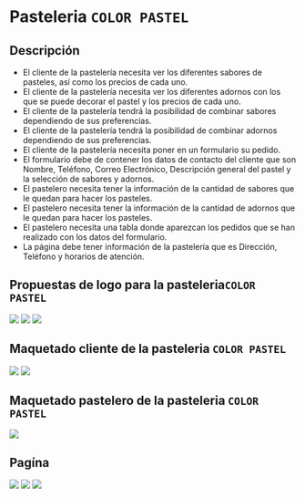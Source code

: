 # Pasteleria ``COLOR PASTEL``

## Descripción 
- El cliente de la pastelería necesita ver los diferentes sabores de pasteles, así como los precios de cada uno.
- El cliente de la pastelería necesita ver los diferentes adornos con los que se puede decorar el pastel y los precios de cada uno.
- El cliente de la pastelería tendrá la posibilidad de combinar sabores dependiendo de sus preferencias.
- El cliente de la pastelería tendrá la posibilidad de combinar adornos dependiendo de sus preferencias.
- El cliente de la pastelería necesita poner en un formulario su pedido.
- El formulario debe de contener los datos de contacto del cliente que son Nombre, Teléfono, Correo Electrónico, Descripción general del pastel y la selección de sabores y adornos.
- El pastelero necesita tener la información de la cantidad de sabores que le quedan para hacer los pasteles.
- El pastelero necesita tener la información de la cantidad de adornos que le quedan para hacer los pasteles.
- El pastelero necesita una tabla donde aparezcan los pedidos que se han realizado con los datos del formulario.
- La página debe tener información de la pastelería que es Dirección, Teléfono y horarios de atención.

## Propuestas de logo para la pasteleria``COLOR PASTEL``


![](https://github.com/KarenHernandez08/Pasteleria/blob/main/imagenes/logo1.png)
![](https://github.com/KarenHernandez08/Pasteleria/blob/main/imagenes/logo2.png)
![](https://github.com/KarenHernandez08/Pasteleria/blob/main/imagenes/logo3.png)

## Maquetado cliente de la pasteleria ``COLOR PASTEL``
![](https://github.com/KarenHernandez08/Pasteleria/blob/main/imagenes/index.PNG)
![](https://github.com/KarenHernandez08/Pasteleria/blob/main/imagenes/usuario.PNG)

## Maquetado pastelero de la pasteleria ``COLOR PASTEL``
![](https://github.com/KarenHernandez08/Pasteleria/blob/main/imagenes/pastelero.PNG)

## Pagína 
![](https://github.com/KarenHernandez08/Pasteleria/blob/main/imagenes/inicio.PNG)
![](https://github.com/KarenHernandez08/Pasteleria/blob/main/imagenes/sabores.PNG)
![](https://github.com/KarenHernandez08/Pasteleria/blob/main/imagenes/Adornos.PNG)

